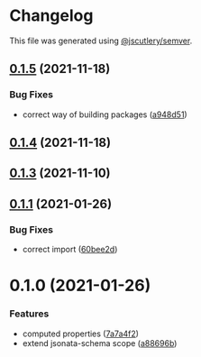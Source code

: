 # Changelog

This file was generated using [@jscutlery/semver](https://github.com/jscutlery/semver).

## [0.1.5](https://github.com/platyplus/platydev/compare/util-jsonata-schema@0.1.4...util-jsonata-schema@0.1.5) (2021-11-18)


### Bug Fixes

* correct way of building packages ([a948d51](https://github.com/platyplus/platydev/commit/a948d51f2670215cbdadcaf15bbf99767617bc8d))



## [0.1.4](https://github.com/platyplus/platydev/compare/util-jsonata-schema@0.1.3...util-jsonata-schema@0.1.4) (2021-11-18)



## [0.1.3](https://github.com/platyplus/platydev/compare/util-jsonata-schema@0.1.2...util-jsonata-schema@0.1.3) (2021-11-10)

## [0.1.1](https://github.com/platyplus/platyplus/compare/@platyplus/jsonata-schema@0.1.0...@platyplus/jsonata-schema@0.1.1) (2021-01-26)

### Bug Fixes

- correct import ([60bee2d](https://github.com/platyplus/platyplus/commit/60bee2d62db7b84b83e2ae9410685219012f6244))

# 0.1.0 (2021-01-26)

### Features

- computed properties ([7a7a4f2](https://github.com/platyplus/platyplus/commit/7a7a4f2bab688420fc8397cd56c9f7e0abbf9e6f))
- extend jsonata-schema scope ([a88696b](https://github.com/platyplus/platyplus/commit/a88696b7ea6c88ec58f11f4e3598923d23bcbd3e))
